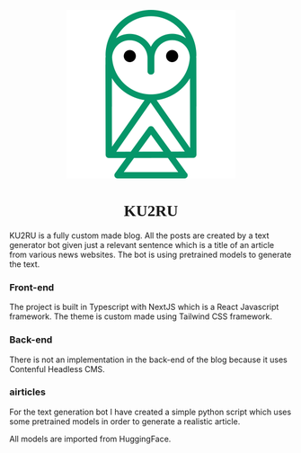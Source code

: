 <link rel="preconnect" href="https://fonts.googleapis.com">
<link rel="preconnect" href="https://fonts.gstatic.com" crossorigin>
<link href="https://fonts.googleapis.com/css2?family=Baloo+2:wght@700&display=swap" rel="stylesheet">
<p align="center">
<img src="https://raw.githubusercontent.com/siokas/ku2ru/main/public/logo.svg" />
<h1 style="text-align:center; font-family: 'Baloo 2', cursive;">KU2RU</h1>
</p>

KU2RU is a fully custom made blog. All the posts are created by a text generator bot given just a relevant sentence which is a title of an article from various news websites. The bot is using pretrained models to generate the text.

### Front-end

The project is built in Typescript with NextJS which is a React Javascript framework. The theme is custom made using Tailwind CSS framework.

### Back-end

There is not an implementation in the back-end of the blog because it uses Contenful Headless CMS.

### airticles

For the text generation bot I have created a simple python script which uses some pretrained models in order to generate a realistic article. 

All models are imported from HuggingFace.
